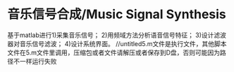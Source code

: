 # 音乐信号合成/Music Signal Synthesis
基于matlab进行1)采集音乐信号； 2)用频域方法分析语音信号特征； 3)设计滤波器对音乐信号滤波； 4)设计系统界面。
//untitled5.m文件是执行文件，其他脚本文件在5.m文件里调用，压缩包或者文件请解压或者保存到D盘，否则可能因为路径不一样运行失败
